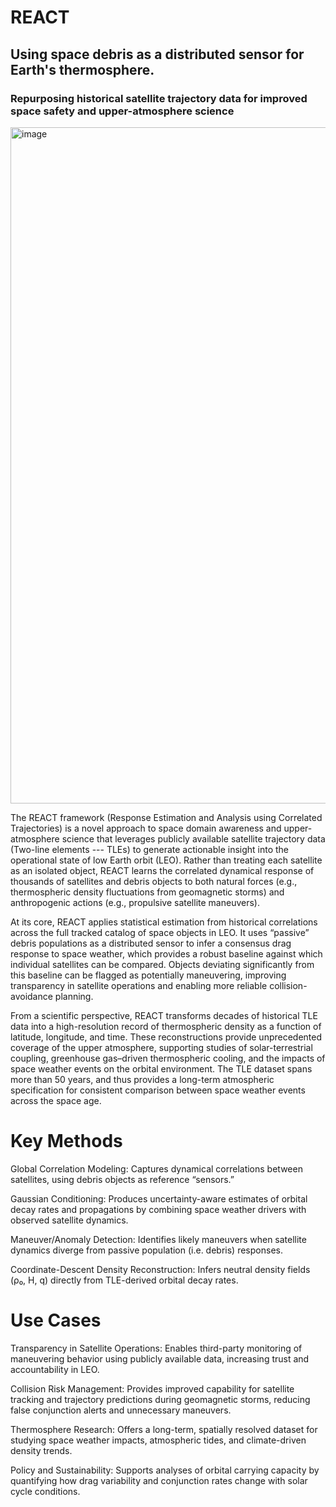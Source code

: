 # REACT
## Using space debris as a distributed sensor for Earth's thermosphere.
### Repurposing historical satellite trajectory data for improved space safety and upper-atmosphere science

<img width="2368" height="1082" alt="image" src="https://github.com/user-attachments/assets/9729d976-934d-4cc4-bacb-e8a75aa01eee" />

The REACT framework (Response Estimation and Analysis using Correlated Trajectories) is a novel approach to space domain awareness and upper-atmosphere science that leverages publicly available satellite trajectory data (Two-line elements --- TLEs) to generate actionable insight into the operational state of low Earth orbit (LEO). Rather than treating each satellite as an isolated object, REACT learns the correlated dynamical response of thousands of satellites and debris objects to both natural forces (e.g., thermospheric density fluctuations from geomagnetic storms) and anthropogenic actions (e.g., propulsive satellite maneuvers).

At its core, REACT applies statistical estimation from historical correlations across the full tracked catalog of space objects in LEO. It uses “passive” debris populations as a distributed sensor to infer a consensus drag response to space weather, which provides a robust baseline against which individual satellites can be compared. Objects deviating significantly from this baseline can be flagged as potentially maneuvering, improving transparency in satellite operations and enabling more reliable collision-avoidance planning.

From a scientific perspective, REACT transforms decades of historical TLE data into a high-resolution record of thermospheric density as a function of latitude, longitude, and time. These reconstructions provide unprecedented coverage of the upper atmosphere, supporting studies of solar-terrestrial coupling, greenhouse gas–driven thermospheric cooling, and the impacts of space weather events on the orbital environment. The TLE dataset spans more than 50 years, and thus provides a long-term atmospheric specification for consistent comparison between space weather events across the space age. 

# Key Methods
Global Correlation Modeling: Captures dynamical correlations between satellites, using debris objects as reference “sensors.”

Gaussian Conditioning: Produces uncertainty-aware estimates of orbital decay rates and propagations by combining space weather drivers with observed satellite dynamics.

Maneuver/Anomaly Detection: Identifies likely maneuvers when satellite dynamics diverge from passive population (i.e. debris) responses.

Coordinate-Descent Density Reconstruction: Infers neutral density fields (ρ₀, H, q) directly from TLE-derived orbital decay rates.


# Use Cases
Transparency in Satellite Operations: Enables third-party monitoring of maneuvering behavior using publicly available data, increasing trust and accountability in LEO.

Collision Risk Management: Provides improved capability for satellite tracking and trajectory predictions during geomagnetic storms, reducing false conjunction alerts and unnecessary maneuvers.

Thermosphere Research: Offers a long-term, spatially resolved dataset for studying space weather impacts, atmospheric tides, and climate-driven density trends.

Policy and Sustainability: Supports analyses of orbital carrying capacity by quantifying how drag variability and conjunction rates change with solar cycle conditions.
